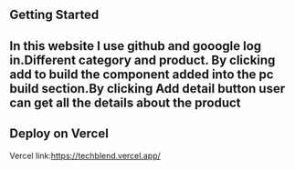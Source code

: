 

## Getting Started


## In this website I use github and gooogle log in.Different category and product. By clicking add to build the component added into the pc build section.By clicking Add detail button user can get all the details about the product 

## Deploy on Vercel

Vercel link:https://techblend.vercel.app/


